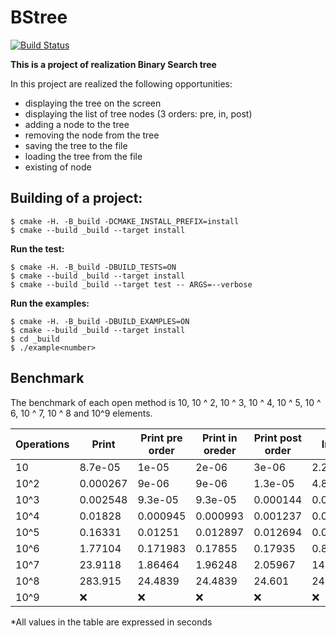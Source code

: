 # BStree
[![Build Status](https://travis-ci.org/Kirichenkov9/BStree.svg?branch=master)](https://travis-ci.org/Kirichenkov9/BStree)

**This is a project of realization Binary Search tree**

In this project are realized the following opportunities:

* displaying the tree on the screen
* displaying the list of tree nodes (3 orders: pre, in, post)
* adding a node to the tree
* removing the node from the tree
* saving the tree to the file
* loading the tree from the file
* existing of node


## Building of a project:
```ShellSession
$ cmake -H. -B_build -DCMAKE_INSTALL_PREFIX=install
$ cmake --build _build --target install
```

**Run the test:**
```ShellSession
$ cmake -H. -B_build -DBUILD_TESTS=ON
$ cmake --build _build --target install
$ cmake --build _build --target test -- ARGS=--verbose
```

**Run the examples:**
```ShellSession
$ cmake -H. -B_build -DBUILD_EXAMPLES=ON
$ cmake --build _build --target install
$ cd _build
$ ./example<number>
 ```
## Benchmark

The benchmark of each open method is 10, 10 ^ 2, 10 ^ 3, 10 ^ 4, 10 ^ 5, 10 ^ 6, 10 ^ 7, 10 ^ 8 and 10^9 elements.


|Operations|Print|Print pre order|Print in oreder|Print post order|Insert|Remove|Exist|Save in file|Load from file|
|---|---|---|---|---|---|---|---|---|---|
|10|8.7e-05|1e-05| 2e-06|3e-06|2.2e-05|6.3e-05|3e-06|6.7e-05|1.8e-05|
|10^2|0.000267|9e-06|9e-06|1.3e-05|4.8e-05|7.8e-05|2.9e-05|6e-06|1e-05|
|10^3|0.002548|9.3e-05| 9.3e-05|0.000144|0.000767|0.001234|0.000593|0.000787|0.00113|
|10^4|0.01828|0.000945|0.000993|0.001237|0.007021|0.011167| 0.002335|0.00113|0.002797|
|10^5|0.16331|0.01251|0.012897|0.012694|0.052942|0.093658|0.030821|0.029051|0.036695|
|10^6|1.77104|0.171983|0.17855|0.17935| 0.834816| 1.62604|0.80937|0.158951 |0.486303|
|10^7|23.9118| 1.86464|1.96248|2.05967|14.5264|30.3793|15.6677|1.7185|5.55034|
|10^8|283.915|24.4839|24.4839|24.601|244.531|485.906|241.978|21.2049| 68.3128|
|10^9|:x:|:x:|:x:|:x:|:x:|:x:|:x:|:x:|:x:|

*All values in the table are expressed in seconds
